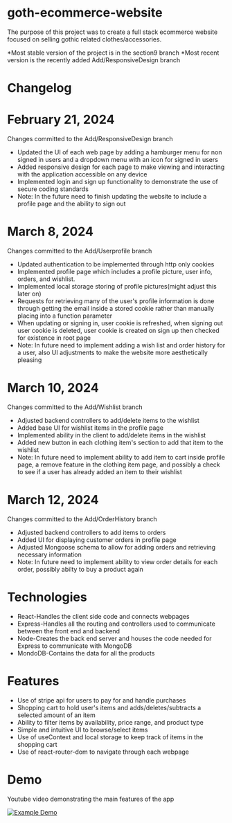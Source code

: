 # goth-ecommerce-website

The purpose of this project was to create a full stack ecommerce website focused on selling gothic related clothes/accessories.

*Most stable version of the project is in the section9 branch
*Most recent version is the recently added Add/ResponsiveDesign branch

# Changelog
# February 21, 2024
Changes committed to the Add/ResponsiveDesign branch
* Updated the UI of each web page by adding a hamburger menu for non signed in users and a dropdown menu with an icon for signed in users
* Added responsive design for each page to make viewing and interacting with the application accessible on any device
* Implemented login and sign up functionality to demonstrate the use of secure coding standards
* Note: In the future need to finish updating the website to include a profile page and the ability to sign out
# March 8, 2024
Changes committed to the Add/Userprofile branch
* Updated authentication to be implemented through http only cookies
* Implemented profile page which includes a profile picture, user info, orders, and wishlist.
* Implemented local storage storing of profile pictures(might adjust this later on)
* Requests for retrieving many of the user's profile information is done through getting the email inside a stored cookie rather than manually placing into a function parameter
* When updating or signing in, user cookie is refreshed, when signing out user cookie is deleted, user cookie is created on sign up then checked for existence in root page
* Note: In future need to implement adding a wish list and order history for a user, also UI adjustments to make the website more aesthetically pleasing
# March 10, 2024
Changes committed to the Add/Wishlist branch
* Adjusted backend controllers to add/delete items to the wishlist
* Added base UI for wishlist items in the profile page
* Implemented ability in the client to add/delete items in the wishlist
* Added new button in each clothing item's section to add that item to the wishlist
* Note: In future need to implement ability to add item to cart inside profile page, a remove feature in the clothing item page, and possibly a check to see if a user has already added an item to their wishlist
# March 12, 2024
Changes committed to the Add/OrderHistory branch
* Adjusted backend controllers to add items to orders
* Added UI for displaying customer orders in profile page
* Adjusted Mongoose schema to allow for adding orders and retrieving necessary information
* Note: In future need to implement ability to view order details for each order, possibly abilty to buy a product again
# Technologies
* React-Handles the client side code and connects webpages
* Express-Handles all the routing and controllers used to communicate between the front end and backend
* Node-Creates the back end server and houses the code needed for Express to communicate with MongoDB
* MondoDB-Contains the data for all the products

# Features
* Use of stripe api for users to pay for and handle purchases
* Shopping cart to hold user's items and adds/deletes/subtracts a selected amount of an item
* Ability to filter items by availability, price range, and product type
* Simple and intuitive UI to browse/select items
* Use of useContext and local storage to keep track of items in the shopping cart
* Use of react-router-dom to navigate through each webpage

# Demo
Youtube video demonstrating the main features of the app

[![Example Demo](https://img.youtube.com/vi/g4nGnEijp70/0.jpg)](https://www.youtube.com/watch?v=g4nGnEijp70)
